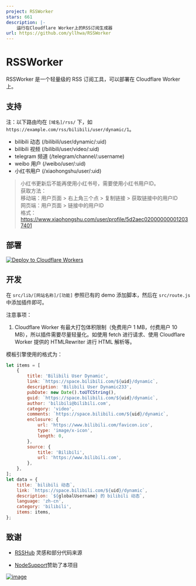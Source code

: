 ```yaml
---
project: RSSWorker
stars: 661
description: |-
    运行在Cloudflare Worker上的RSS订阅生成器
url: https://github.com/yllhwa/RSSWorker
---
```


# RSSWorker

RSSWorker 是一个轻量级的 RSS 订阅工具，可以部署在 Cloudflare Worker 上。

## 支持

注：以下路由均在 `[域名]/rss/` 下，如 `https://example.com/rss/bilibili/user/dynamic/1`。

- bilibili 动态 (/bilibili/user/dynamic/:uid)
- bilibili 视频 (/bilibili/user/video/:uid)
- telegram 频道 (/telegram/channel/:username)
- weibo 用户 (/weibo/user/:uid)
- 小红书用户 (/xiaohongshu/user/:uid)

> 小红书更新后不能再使用小红书号，需要使用小红书用户ID。  
> 获取方法：  
> 移动端：用户页面 > 右上角三个点 > 复制链接 > 获取链接中的用户ID  
> 网页端：用户页面 > 链接中的用户ID  
> 格式：https://www.xiaohongshu.com/user/profile/5d2aec020000000012037401

## 部署

[![Deploy to Cloudflare Workers](https://deploy.workers.cloudflare.com/button)](https://deploy.workers.cloudflare.com/?url=https://github.com/yllhwa/RSSWorker)

## 开发

在 `src/lib/[网站名称]/[功能]` 参照已有的 demo 添加脚本，然后在 `src/route.js` 中添加插件即可。

注意事项：
1. Cloudflare Worker 有最大打包体积限制（免费用户 1 MB，付费用户 10 MB），所以插件需要尽量轻量化。如使用 fetch 进行请求、使用 Cloudflare Worker 提供的 HTMLRewriter 进行 HTML 解析等。

模板引擎使用的格式为：

```js
let items = [
	{
		title: 'Bilibili User Dynamic',
		link: `https://space.bilibili.com/${uid}/dynamic`,
		description: 'Bilibili User Dynamic233',
		pubDate: new Date().toUTCString(),
		guid: `https://space.bilibili.com/${uid}/dynamic`,
		author: 'bilibili@bilibili.com',
		category: 'video',
		comments: `https://space.bilibili.com/${uid}/dynamic`,
		enclosure: {
			url: 'https://www.bilibili.com/favicon.ico',
			type: 'image/x-icon',
			length: 0,
		},
		source: {
			title: 'Bilibili',
			url: 'https://www.bilibili.com',
		},
	},
];
let data = {
    title: `bilibili 动态`,
    link: `https://space.bilibili.com/${uid}/dynamic`,
    description: `${globalUsername} 的 bilibili 动态`,
    language: 'zh-cn',
    category: 'bilibili',
    items: items,
};
```

## 致谢

- [RSSHub](https://github.com/DIYgod/RSSHub) 灵感和部分代码来源

- [NodeSupport](https://github.com/NodeSeekDev/NodeSupport)赞助了本项目

[![image](https://img.imgdd.com/a3ae28fb-ec40-451b-9470-b14aa6dc034a.png)](https://yxvm.com/)

